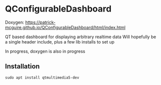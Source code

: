 # QConfigurableDashboard
Doxygen: https://patrick-mcguire.github.io/QConfigurableDashboard/html/index.html

QT based dashboard for displaying arbitrary realtime data
Will hopefully be a single header include, plus a few lib installs to set up

In progress, doxygen is also in progress

## Installation

~~~
sudo apt install qtmultimedia5-dev
~~~